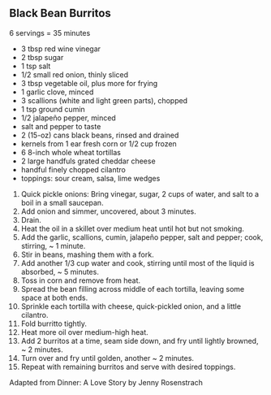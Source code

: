 ## Black Bean Burritos

6 servings = 35 minutes

* 3 tbsp red wine vinegar
* 2 tbsp sugar
* 1 tsp salt
* 1/2 small red onion, thinly sliced
* 3 tbsp vegetable oil, plus more for frying
* 1 garlic clove, minced
* 3 scallions (white and light green parts), chopped
* 1 tsp ground cumin
* 1/2 jalapeño pepper, minced
* salt and pepper to taste
* 2 (15-oz) cans black beans, rinsed and drained
* kernels from 1 ear fresh corn or 1/2 cup frozen
* 6 8-inch whole wheat tortillas
* 2 large handfuls grated cheddar cheese
* handful finely chopped cilantro
* toppings: sour cream, salsa, lime wedges

1. Quick pickle onions: Bring vinegar, sugar, 2 cups of water, and salt to a boil in a small saucepan.
2. Add onion and simmer, uncovered, about 3 minutes.
3. Drain.
4. Heat the oil in a skillet over medium heat until hot but not smoking.
5. Add the garlic, scallions, cumin, jalapeño pepper, salt and pepper; cook, stirring, ~ 1 minute.
6. Stir in beans, mashing them with a fork.
7. Add another 1/3 cup water and cook, stirring until most of the liquid is absorbed, ~ 5 minutes.
8. Toss in corn and remove from heat.
9. Spread the bean filling across middle of each tortilla, leaving some space at both ends.
10. Sprinkle each tortilla with cheese, quick-pickled onion, and a little cilantro.
11. Fold burritto tightly.
12. Heat more oil over medium-high heat.
13. Add 2 burritos at a time, seam side down, and fry until lightly browned, ~ 2 minutes.
14. Turn over and fry until golden, another ~ 2 minutes.
15. Repeat with remaining burritos and serve with desired toppings.

Adapted from Dinner: A Love Story by Jenny Rosenstrach
